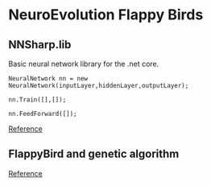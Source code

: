 # NeuroEvolution Flappy Birds

## NNSharp.lib

Basic neural network library for the .net core.

` NeuralNetwork nn = new NeuralNetwork(inputLayer,hiddenLayer,outputLayer); `

` nn.Train([],[]); `

` nn.FeedForward([]); `

[Reference](https://www.youtube.com/watch?v=c6y21FkaUqw)

## FlappyBird and genetic algorithm

[Reference](https://www.youtube.com/watch?v=ntKn5TPHHAk)
